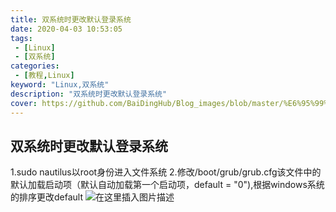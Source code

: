 ```yaml
---
title: 双系统时更改默认登录系统
date: 2020-04-03 10:53:05
tags:
 - [Linux]
 - [双系统]
categories: 
 - [教程,Linux]
keyword: "Linux,双系统"
description: "双系统时更改默认登录系统"
cover: https://github.com/BaiDingHub/Blog_images/blob/master/%E6%95%99%E7%A8%8B/Linux/%E5%8F%8C%E7%B3%BB%E7%BB%9F%E6%97%B6%E6%9B%B4%E6%94%B9%E9%BB%98%E8%AE%A4%E7%99%BB%E5%BD%95%E7%B3%BB%E7%BB%9F/cover.png?raw=true
---
```




## 双系统时更改默认登录系统

 1.sudo nautilus以root身份进入文件系统
 2.修改/boot/grub/grub.cfg该文件中的默认加载启动项（默认自动加载第一个启动项，default = "0"),根据windows系统的排序更改default
 ![在这里插入图片描述](https://img-blog.csdn.net/20180926201744481?watermark/2/text/aHR0cHM6Ly9ibG9nLmNzZG4ubmV0L1N0YXJkdXN0WXU=/font/5a6L5L2T/fontsize/400/fill/I0JBQkFCMA==/dissolve/70)